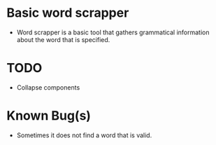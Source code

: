 # Basic word scrapper

- Word scrapper is a basic tool that gathers grammatical information about the word that is specified.

# TODO

- Collapse components

# Known Bug(s)

- Sometimes it does not find a word that is valid.
